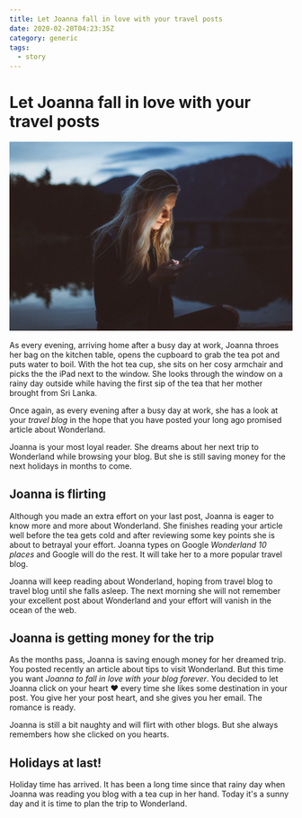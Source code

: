 ```yaml
---
title: Let Joanna fall in love with your travel posts
date: 2020-02-20T04:23:35Z
category: generic
tags:
  - story
---
```


# Let Joanna fall in love with your travel posts
![Wishlist](../../images/reading-mobile.jpg)

As every evening, arriving home after a busy day at work, Joanna throes her bag on the kitchen table, opens the cupboard to grab the tea pot and puts water to boil. With the hot tea cup, she sits on her cosy armchair and picks the the iPad next to the window. She looks through the window on a rainy day outside while having the first sip of the tea that her mother brought from Sri Lanka. 

Once again, as every evening after a busy day at work, she has a look at your _travel blog_ in the hope that you have posted your long ago promised article about Wonderland.

Joanna is your most loyal reader. She dreams about her next trip to Wonderland while browsing your blog. But she is still saving money for the next holidays in months to come. 

## Joanna is flirting

Although you made an extra effort on your last post, Joanna is eager to know more and more about Wonderland. She finishes reading your article well before the tea gets cold and after reviewing some key points she is about to betrayal your effort. Joanna types on Google _Wonderland 10 places_ and Google will do the rest. It will take her to a more popular travel blog.

Joanna will keep reading about Wonderland, hoping from travel blog to travel blog until she falls asleep. The next morning she will not remember your excellent post about Wonderland and your effort will vanish in the ocean of the web.

## Joanna is getting money for the trip

As the months pass, Joanna is saving enough money for her dreamed trip. You posted recently an article about tips to visit Wonderland. But this time you want _Joanna to fall in love with your blog forever_. You decided to let Joanna click on your heart ❤️ every time she likes some destination in your post. You give her your post heart, and she gives you her email. The romance is ready.

Joanna is still a bit naughty and will flirt with other blogs. But she always remembers how she clicked on you hearts.

## Holidays at last!

Holiday time has arrived. It has been a long time since that rainy day when Joanna was reading you blog with a tea cup in her hand. Today it's a sunny day and it is time to plan the trip to Wonderland.

